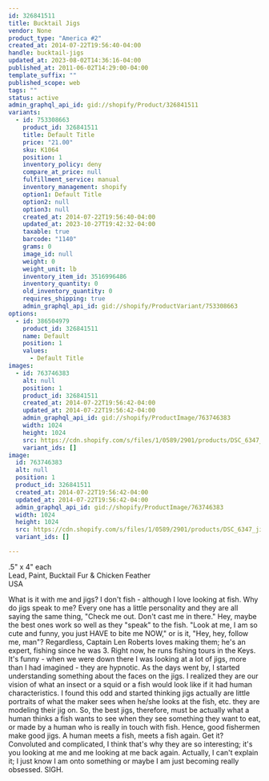 ```yaml
---
id: 326841511
title: Bucktail Jigs
vendor: None
product_type: "America #2"
created_at: 2014-07-22T19:56:40-04:00
handle: bucktail-jigs
updated_at: 2023-08-02T14:36:16-04:00
published_at: 2011-06-02T14:29:00-04:00
template_suffix: ""
published_scope: web
tags: ""
status: active
admin_graphql_api_id: gid://shopify/Product/326841511
variants:
  - id: 753308663
    product_id: 326841511
    title: Default Title
    price: "21.00"
    sku: K1064
    position: 1
    inventory_policy: deny
    compare_at_price: null
    fulfillment_service: manual
    inventory_management: shopify
    option1: Default Title
    option2: null
    option3: null
    created_at: 2014-07-22T19:56:40-04:00
    updated_at: 2023-10-27T19:42:32-04:00
    taxable: true
    barcode: "1140"
    grams: 0
    image_id: null
    weight: 0
    weight_unit: lb
    inventory_item_id: 3516996486
    inventory_quantity: 0
    old_inventory_quantity: 0
    requires_shipping: true
    admin_graphql_api_id: gid://shopify/ProductVariant/753308663
options:
  - id: 386504979
    product_id: 326841511
    name: Default
    position: 1
    values:
      - Default Title
images:
  - id: 763746383
    alt: null
    position: 1
    product_id: 326841511
    created_at: 2014-07-22T19:56:42-04:00
    updated_at: 2014-07-22T19:56:42-04:00
    admin_graphql_api_id: gid://shopify/ProductImage/763746383
    width: 1024
    height: 1024
    src: https://cdn.shopify.com/s/files/1/0589/2901/products/DSC_6347_jigs.jpeg?v=1406073402
    variant_ids: []
image:
  id: 763746383
  alt: null
  position: 1
  product_id: 326841511
  created_at: 2014-07-22T19:56:42-04:00
  updated_at: 2014-07-22T19:56:42-04:00
  admin_graphql_api_id: gid://shopify/ProductImage/763746383
  width: 1024
  height: 1024
  src: https://cdn.shopify.com/s/files/1/0589/2901/products/DSC_6347_jigs.jpeg?v=1406073402
  variant_ids: []

---
```


.5" x 4" each  
Lead, Paint, Bucktail Fur & Chicken Feather  
USA

What is it with me and jigs? I don't fish - although I love looking at fish. Why do jigs speak to me? Every one has a little personality and they are all saying the same thing, "Check me out. Don't cast me in there." Hey, maybe the best ones work so well as they "speak" to the fish. "Look at me, I am so cute and funny, you just HAVE to bite me NOW," or is it, "Hey, hey, follow me, man"? Regardless, Captain Len Roberts loves making them; he's an expert, fishing since he was 3. Right now, he runs fishing tours in the Keys. It's funny - when we were down there I was looking at a lot of jigs, more than I had imagined - they are hypnotic. As the days went by, I started understanding something about the faces on the jigs. I realized they are our vision of what an insect or a squid or a fish would look like if it had human characteristics. I found this odd and started thinking jigs actually are little portraits of what the maker sees when he/she looks at the fish, etc. they are modeling their jig on. So, the best jigs, therefore, must be actually what a human thinks a fish wants to see when they see something they want to eat, or made by a human who is really in touch with fish. Hence, good fishermen make good jigs. A human meets a fish, meets a fish again. Get it? Convoluted and complicated, I think that's why they are so interesting; it's you looking at me and me looking at me back again. Actually, I can't explain it; I just know I am onto something or maybe I am just becoming really obsessed. SIGH.